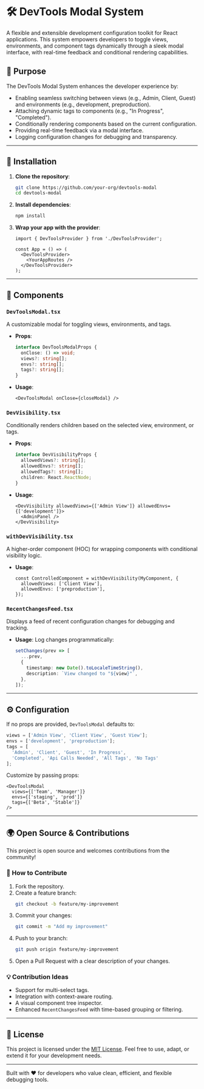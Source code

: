 # 🛠️ DevTools Modal System

A flexible and extensible development configuration toolkit for React applications. This system empowers developers to toggle views, environments, and component tags dynamically through a sleek modal interface, with real-time feedback and conditional rendering capabilities.

## 📖 Purpose

The DevTools Modal System enhances the developer experience by:
- Enabling seamless switching between views (e.g., Admin, Client, Guest) and environments (e.g., development, preproduction).
- Attaching dynamic tags to components (e.g., "In Progress", "Completed").
- Conditionally rendering components based on the current configuration.
- Providing real-time feedback via a modal interface.
- Logging configuration changes for debugging and transparency.

---

## 🚀 Installation

1. **Clone the repository**:
   ```bash
   git clone https://github.com/your-org/devtools-modal
   cd devtools-modal
   ```

2. **Install dependencies**:
   ```bash
   npm install
   ```

3. **Wrap your app with the provider**:
   ```tsx
   import { DevToolsProvider } from './DevToolsProvider';

   const App = () => (
     <DevToolsProvider>
       <YourAppRoutes />
     </DevToolsProvider>
   );
   ```

---

## 🧩 Components

### `DevToolsModal.tsx`
A customizable modal for toggling views, environments, and tags.
- **Props**:
  ```ts
  interface DevToolsModalProps {
    onClose: () => void;
    views?: string[];
    envs?: string[];
    tags?: string[];
  }
  ```
- **Usage**:
  ```tsx
  <DevToolsModal onClose={closeModal} />
  ```

### `DevVisibility.tsx`
Conditionally renders children based on the selected view, environment, or tags.
- **Props**:
  ```ts
  interface DevVisibilityProps {
    allowedViews?: string[];
    allowedEnvs?: string[];
    allowedTags?: string[];
    children: React.ReactNode;
  }
  ```
- **Usage**:
  ```tsx
  <DevVisibility allowedViews={['Admin View']} allowedEnvs={['development']}>
    <AdminPanel />
  </DevVisibility>
  ```

### `withDevVisibility.tsx`
A higher-order component (HOC) for wrapping components with conditional visibility logic.
- **Usage**:
  ```tsx
  const ControlledComponent = withDevVisibility(MyComponent, {
    allowedViews: ['Client View'],
    allowedEnvs: ['preproduction'],
  });
  ```

### `RecentChangesFeed.tsx`
Displays a feed of recent configuration changes for debugging and tracking.
- **Usage**:
  Log changes programmatically:
  ```ts
  setChanges(prev => [
    ...prev,
    {
      timestamp: new Date().toLocaleTimeString(),
      description: `View changed to "${view}"`,
    },
  ]);
  ```

---

## ⚙️ Configuration

If no props are provided, `DevToolsModal` defaults to:
```ts
views = ['Admin View', 'Client View', 'Guest View'];
envs = ['development', 'preproduction'];
tags = [
  'Admin', 'Client', 'Guest', 'In Progress',
  'Completed', 'Api Calls Needed', 'All Tags', 'No Tags'
];
```

Customize by passing props:
```tsx
<DevToolsModal
  views={['Team', 'Manager']}
  envs={['staging', 'prod']}
  tags={['Beta', 'Stable']}
/>
```

---

## 🌍 Open Source & Contributions

This project is open source and welcomes contributions from the community!

### 🤝 How to Contribute

1. Fork the repository.
2. Create a feature branch:
   ```bash
   git checkout -b feature/my-improvement
   ```
3. Commit your changes:
   ```bash
   git commit -m "Add my improvement"
   ```
4. Push to your branch:
   ```bash
   git push origin feature/my-improvement
   ```
5. Open a Pull Request with a clear description of your changes.

### 💡 Contribution Ideas
- Support for multi-select tags.
- Integration with context-aware routing.
- A visual component tree inspector.
- Enhanced `RecentChangesFeed` with time-based grouping or filtering.

---

## 📜 License

This project is licensed under the [MIT License](LICENSE). Feel free to use, adapt, or extend it for your development needs.

---

Built with ❤️ for developers who value clean, efficient, and flexible debugging tools.